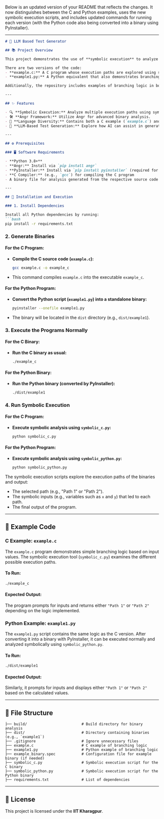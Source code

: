 Below is an updated version of your README that reflects the changes. It now distinguishes between the C and Python examples, uses the new symbolic execution scripts, and includes updated commands for running each version (with the Python code also being converted into a binary using PyInstaller).

---

```markdown
# 🧩 LLM Based Test Generator

## 📚 Project Overview

This project demonstrates the use of **symbolic execution** to analyze the paths of executables written in both **C** and **Python**. The project leverages the 🛠️ **Angr framework** and **Claripy** to inject symbolic variables into the binaries and explore all possible execution paths. Its main goals are to identify specific outputs and determine the symbolic inputs that lead to those outputs.

There are two versions of the code:
- **example.c:** A C program whose execution paths are explored using symbolic execution via the `symbolic_c.py` script.
- **example1.py:** A Python equivalent that also demonstrates branching logic. This Python script is converted to a binary using PyInstaller and analyzed symbolically via `symbolic_python.py`.

Additionally, the repository includes examples of branching logic in both languages and highlights the role of **large language models (LLMs)** in generating test cases for software systems.

---

## ✨ Features

- 🔍 **Symbolic Execution:** Analyze multiple execution paths using symbolic inputs injected into binaries.
- 🛠️ **Angr Framework:** Utilize Angr for advanced binary analysis.
- 🐍 **Language Diversity:** Contains both a C example (`example.c`) and a Python example (`example1.py`).
- 🤖 **LLM-Based Test Generation:** Explore how AI can assist in generating test cases.

---

## ⚙️ Prerequisites

### 🖥️ Software Requirements

- **Python 3.8+**
- **Angr:** Install via `pip install angr`
- **PyInstaller:** Install via `pip install pyinstaller` (required for converting Python scripts into binaries)
- **C Compiler:** (e.g., `gcc`) for compiling the C program
- A binary file for analysis generated from the respective source code

---

## 🚀 Installation and Execution

### 1. Install Dependencies

Install all Python dependencies by running:
```bash
pip install -r requirements.txt
```

### 2. Generate Binaries

#### For the C Program:
- **Compile the C source code (`example.c`):**
  ```bash
  gcc example.c -o example_c
  ```
- This command compiles `example.c` into the executable `example_c`.

#### For the Python Program:
- **Convert the Python script (`example1.py`) into a standalone binary:**
  ```bash
  pyinstaller --onefile example1.py
  ```
- The binary will be located in the `dist` directory (e.g., `dist/example1`).

### 3. Execute the Programs Normally

#### For the C Binary:
- **Run the C binary as usual:**
  ```bash
  ./example_c
  ```

#### For the Python Binary:
- **Run the Python binary (converted by PyInstaller):**
  ```bash
  ./dist/example1
  ```

### 4. Run Symbolic Execution

#### For the C Program:
- **Execute symbolic analysis using `symbolic_c.py`:**
  ```bash
  python symbolic_c.py
  ```

#### For the Python Program:
- **Execute symbolic analysis using `symbolic_python.py`:**
  ```bash
  python symbolic_python.py
  ```

The symbolic execution scripts explore the execution paths of the binaries and output:
- The selected path (e.g., "Path 1" or "Path 2").
- The symbolic inputs (e.g., variables such as `x` and `y`) that led to each path.
- The final output of the program.

---

## 🐍 Example Code

### C Example: `example.c`
The `example.c` program demonstrates simple branching logic based on input values. The symbolic execution tool (`symbolic_c.py`) examines the different possible execution paths.

#### To Run:
```bash
./example_c
```

#### Expected Output:
The program prompts for inputs and returns either `"Path 1"` or `"Path 2"` depending on the logic implemented.

### Python Example: `example1.py`
The `example1.py` script contains the same logic as the C version. After converting it into a binary with PyInstaller, it can be executed normally and analyzed symbolically using `symbolic_python.py`.

#### To Run:
```bash
./dist/example1
```

#### Expected Output:
Similarly, it prompts for inputs and displays either `"Path 1"` or `"Path 2"` based on the calculated values.

---

## 📂 File Structure

```plaintext
├── build/                         # Build directory for binary analysis
├── dist/                          # Directory containing binaries (e.g., `example1`)
├── .gitignore                     # Ignore unnecessary files
├── example.c                      # C example of branching logic
├── example1.py                    # Python example of branching logic
├── example_binary.spec            # Configuration file for example binary (if needed)
├── symbolic_c.py                  # Symbolic execution script for the C binary
├── symbolic_python.py             # Symbolic execution script for the Python binary
├── requirements.txt               # List of dependencies
```

---

## 📜 License

This project is licensed under the **IIT Kharagpur**.
```